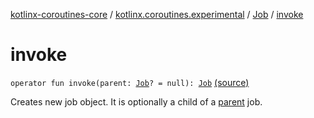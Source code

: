 [kotlinx-coroutines-core](../../index.md) / [kotlinx.coroutines.experimental](../index.md) / [Job](index.md) / [invoke](.)

# invoke

`operator fun invoke(parent: `[`Job`](index.md)`? = null): `[`Job`](index.md) [(source)](http://github.com/kotlin/kotlinx.coroutines/tree/master/kotlinx-coroutines-core/src/main/kotlin/kotlinx/coroutines/experimental/Job.kt#L50)

Creates new job object. It is optionally a child of a [parent](invoke.md#kotlinx.coroutines.experimental.Job.Key$invoke(kotlinx.coroutines.experimental.Job)/parent) job.

